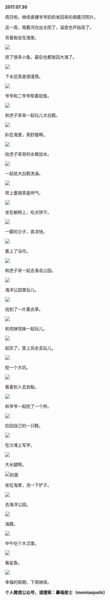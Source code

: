 
          
**2017.07.30**

周日啦，继续直播爷爷奶奶发回来的南戴河照片。

这一周，南戴河也出太阳了，温度也开始高了。

背着板坐在海里。


![](http://imglf0.nosdn.127.net/img/TjZXdDBjNGJxZnlmSm9ZNlJ1R3VwT1hxTFNIaWhhSVdXTzBTV3VBbnEwMD0.jpg)


捞了很多小鱼，最后也都放回大海了。


![](http://imglf.nosdn.127.net/img/di9keTR2cXBHMEdKZlVWNUtHWmNZazRGMXhNNmtGN3AvR1BGMW1hN2lHYz0.jpg)


下水还真是很谨慎。


![](http://imglf.nosdn.127.net/img/YUtXM1JPajNvb3A4S2tFWHZOTGsycW9vWlBGSzJ4REJlZ0xMVm5Na2hVdz0.jpg)


爷爷和二爷爷帮着捉鱼。


![](http://imglf2.nosdn.127.net/img/c2VJTHF5RG5YbStjQ0JsNWNIUDAyUk1JbVJGenZEZWM2US9UWXlSa05lRT0.jpg)


和虎子哥哥一起玩儿大白鹅。


![](http://imglf0.nosdn.127.net/img/TjIxdnFScWVXeStTWnRWYmd4ZzMrNWhRNG9OQ0NzVDhqQWNRU00xUUVxTT0.jpg)


趴在海里，真舒服啊。


![](http://imglf1.nosdn.127.net/img/bUFZZ29BVXJGNjZyZGJlOGJ2K2VwV25keUpUakRLUHpUYXh1QUZFZ1J0ST0.jpg)


给虎子哥哥的水箱加水。


![](http://imglf1.nosdn.127.net/img/NTFBaXl4Sk90bzBOVlpPeHZuL0JmSTRDOVZXcWUzWHF1MGpZY0NLalc2az0.jpg)


一起给大白鹅洗澡。


![](http://imglf2.nosdn.127.net/img/Mml3cG43WGwwME0rS3pZYnc5Yk5yT0JncVRaL0RabU9GWno0MTMySHdwbz0.jpg)


带上墨镜真是帅气。


![](http://imglf.nosdn.127.net/img/Y1k2aVpRN0RuOGZTZ1pRWThYQkxMcEYvWVdWN3BOQk9GbGM3bjkxb2Jhcz0.jpg)


坐在躺椅上，吃点饼干。


![](http://imglf0.nosdn.127.net/img/aE9EVHZySi9uaGNQb3ZXR3JpUXBlcGp5L0JpSk1Kck5VbStCaEh3SCtKUT0.jpg)


一脚的沙子，真凉快。


![](http://imglf0.nosdn.127.net/img/d3ZnZjIwRGhmMzlldDVtSG5PdHc2YnNKN0ZpNzVDZDRFa3NSV0VCODdXdz0.jpg)


裹上了浴巾。


![](http://imglf2.nosdn.127.net/img/OFBWbmNaVmZYa29tV0tYa1RObENDbnlwTFdsOG84dllLckVWR0p3cjUvUT0.jpg)


和虎子哥一起去渔岛公园。


![](http://imglf0.nosdn.127.net/img/MXF6YnJJTmhKdHBrRnVDTWwvLzVFbEdYSXd2Q3l6cTc3ekVxMzJNVXV0VT0.jpg)


海洋公园里玩儿。


![](http://imglf.nosdn.127.net/img/L05oMHBaWS9ETzFZVWZyUlRRK0NmZ0dwME42WXJwRFNEbzBvYmlVTENpYz0.jpg)


找到了一片薰衣草。


![](http://imglf2.nosdn.127.net/img/Y1krLzFab1lmS2Q1UGl5UUFDUVFWVmxZVy8rQWNPczN3T1l1RHBMZkJLaz0.jpg)


和兜妹悦妹一起玩儿。


![](http://imglf0.nosdn.127.net/img/SmRrUmQ1V0l5TWY2dndpZ2ZaK0VYZitlQ2lrcW5TSXBJQ2dCMkNnc1ZIND0.jpg)


起风了，穿上风衣去玩儿。


![](http://imglf.nosdn.127.net/img/cUtlVHFMVno2ZVVVMzdnV2htRkZnbkYxQ0l3NGtzTGNMcGhKdFZIM05lST0.jpg)


挖一个大坑。


![](http://imglf.nosdn.127.net/img/b1hRR3ZFQ1EvNXRuRlE5Z2haYXdlZFdiaW1JblJ4SFNnbXVySm5sU1hJOD0.jpg)


看着别人去划船。


![](http://imglf.nosdn.127.net/img/ekg3WEdGc01tOWM5dTI1bDBjMjdFUE45dU9TWUtTK0NMcW5kYU9VQld6TT0.jpg)


和爷爷一起挖了一个桥。


![](http://imglf0.nosdn.127.net/img/bmIvUkJpOEN5V3h0TTdxQ1BaeVBhMW5xQW9kNnQzVjQrVGxQZTlndUtNYz0.jpg)


捡回自己的一只鞋。


![](http://imglf.nosdn.127.net/img/K2dXbXIyWDdRUGlvcWw4QldRNHhVRXRjcXF5bExRTFJ1b0NZWHBZdGIxRT0.jpg)


在沙滩上写字。


![](http://imglf1.nosdn.127.net/img/TzNzczRWQXR5YWJYM09xTjQ2UTFqQldXRDFWYXpkT1RmOGVvZlR6Q1ZDUT0.jpg)


大长腿啊。


![](http://imglf0.nosdn.127.net/img/N1BYY2ovNXVkTzZvVzBkOCsxSzJMaUpYY00wQWN2dDZzODliRVpZQ1N2ND0.jpg)封面


坐在海里，洗一下铲子。


![](http://imglf0.nosdn.127.net/img/R25OL2NyRkZYTmRydGVSckk5aEZhcU16cU9sT2dWSTExOGlUYmFydm5iQT0.jpg)


去海洋公园。


![](http://imglf1.nosdn.127.net/img/a2hWRDRlQnpVMlZFVzN1S21saE0veENuTisyNGYvWUZ6K1NGV3pEVWlXOD0.jpg)


海豚。


![](http://imglf0.nosdn.127.net/img/ajJub3RZUjZ2VUt1aTBnTlVraXgxOFN1d0orMWxsQytqYThkM2tSTTJ2ND0.jpg)


中午吃个大汉堡。


![](http://imglf.nosdn.127.net/img/MHhjaHIvNlZSb1VtM0htZnhhZTlwUC9pNDlOeDRKeWNRRWs1M25ydzNkaz0.jpg)


看鲨鱼。


![](http://imglf.nosdn.127.net/img/b3JqNjVkMldPOENSUTFyZkl2RGZpQW1uOTVPZkpURllVWTZGaitlY3BCOD0.jpg)


幸福的假期，下周继续。


**个人微信公众号，请搜索：摹喵居士（momiaojushi）**

        